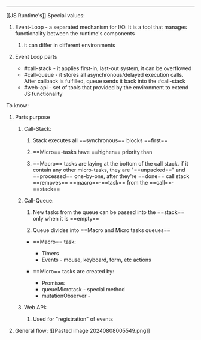 ***
[[JS Runtime's]]
Special values:
1. Event-Loop - a separated mechanism for I/O. It is a tool that manages functionality between the runtime's components  
	1. it can differ in different environments 

2. Event Loop parts
	- #call-stack - it applies first-in, last-out system, it can be overflowed  
	- #call-queue - it stores all asynchronous/delayed execution calls. After callback is fulfilled, queue sends it back into the #call-stack
	- #web-api - set of tools that provided by the environment to extend JS functionality 

To know:
1. Parts purpose
	1. Call-Stack:
		1. Stack executes all ==synchronous== blocks ==first== 
		
		2. ==Micro==-tasks have ==higher== priority than 
		
		3. ==Macro== tasks are laying at the bottom of the call stack. if it contain any other micro-tasks, they are "==unpacked==" and ==processed== one-by-one, after they're ==done== call stack ==removes== ==macro==-==task== from the ==call==-==stack==
		
	1. Call-Queue:
		1. New tasks from the queue can be passed into the ==stack== only when it is ==empty==

		2. Queue divides into ==Macro and Micro tasks queues== 
	
		- ==Macro== task:
			- Timers 
			- Events - mouse, keyboard, form, etc actions
		
		- ==Micro== tasks are created by:
			- Promises 
			- queueMicrotask - special method 
			- mutationObserver - 
	
	1. Web API:
		1. Used for "registration" of events

2. General flow:
![[Pasted image 20240808005549.png]]